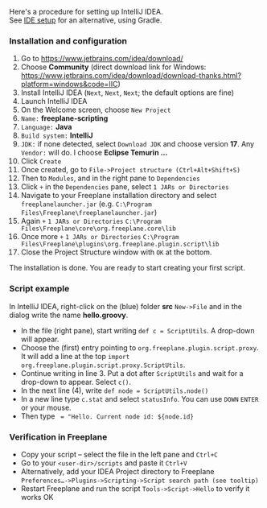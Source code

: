 <!-- toc -->

Here's a procedure for setting up IntelliJ IDEA.\
See [IDE setup](../coding/IDE_setup.md) for an alternative, using Gradle.

### Installation and configuration
1. Go to <https://www.jetbrains.com/idea/download/>
2. Choose **Community** (direct download link for Windows: <https://www.jetbrains.com/idea/download/download-thanks.html?platform=windows&code=IIC>)
3. Install IntelliJ IDEA (`Next`, `Next`, `Next`; the default options are fine)
4. Launch IntelliJ IDEA
5. On the Welcome screen, choose `New Project`
6. `Name:` **freeplane-scripting**
7. `Language:` **Java**
8. `Build system:` **IntelliJ**
9. `JDK:` if none detected, select `Download JDK` and choose version **17**. Any `Vendor:` will do. I choose **Eclipse Temurin ...**
1. Click `Create`
1. Once created, go to `File->Project structure (Ctrl+Alt+Shift+S)`
1. Then to `Modules`, and in the right pane to `Dependencies`
1. Click `+` in the `Dependencies` pane, select `1 JARs or Directories`
1. Navigate to your Freeplane installation directory and select `freeplanelauncher.jar` (e.g. `C:\Program Files\Freeplane\freeplanelauncher.jar`)
1. Again `+` `1 JARs or Directories` `C:\Program Files\Freeplane\core\org.freeplane.core\lib`
1. Once more `+` `1 JARs or Directories` `C:\Program Files\Freeplane\plugins\org.freeplane.plugin.script\lib`
2. Close the Project Structure window with `OK` at the bottom.

The installation is done. You are ready to start creating your first script.

### Script example
In IntelliJ IDEA, right-click on the (blue) folder **src** `New->File` and in the dialog write the name **hello.groovy**.

* In the file (right pane), start writing `def c = ScriptUtils`. A drop-down will appear.
* Choose the (first) entry pointing to `org.freeplane.plugin.script.proxy`. It will add a line at the top `import org.freeplane.plugin.script.proxy.ScriptUtils`.
* Continue writing in line 3. Put a dot after `ScriptUtils` and wait for a drop-down to appear. Select `c()`.
* In the next line (4), write `def node = ScriptUtils.node()`
* In a new line type `c.stat` and select `statusInfo`. You can use `DOWN` `ENTER` or your mouse.
* Then type ` = "Hello. Current node id: ${node.id}`

### Verification in Freeplane
* Copy your script – select the file in the left pane and `Ctrl+C`
* Go to your `<user-dir>/scripts` and paste it `Ctrl+V`
* Alternatively, add your IDEA Project directory to Freeplane `Preferences…->Plugins->Scripting->Script search path (see tooltip)`
* Restart Freeplane and run the script `Tools->Script->Hello` to verify it works OK
